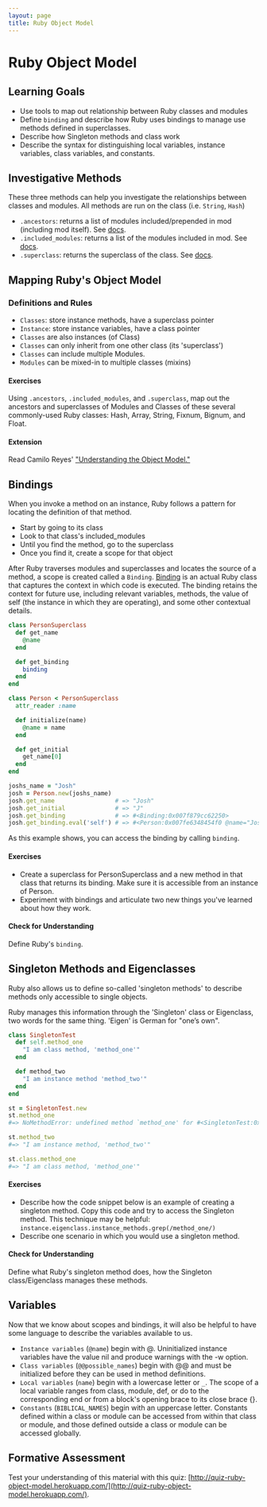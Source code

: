 ```yaml
---
layout: page
title: Ruby Object Model
---
```



# Ruby Object Model

## Learning Goals

* Use tools to map out relationship between Ruby classes and modules
* Define `binding` and describe how Ruby uses bindings to manage use methods defined in superclasses.
* Describe how Singleton methods and class work
* Describe the syntax for distinguishing local variables, instance variables, class variables, and constants.

## Investigative Methods

These three methods can help you investigate the relationships between classes and modules. All methods are run on the class (i.e. `String`, `Hash`)

* `.ancestors`: returns a list of modules included/prepended in mod (including mod itself). See [docs](https://ruby-doc.org/core-2.3.1/Module.html#method-i-ancestors).
* `.included_modules`: returns a list of the modules included in mod. See [docs](https://ruby-doc.org/core-2.2.3/Module.html#method-i-included_modules).
* `.superclass`: returns the superclass of the class. See [docs](https://ruby-doc.org/core-2.3.1/Class.html#method-i-superclass).

## Mapping Ruby's Object Model
### Definitions and Rules
* `Classes`: store instance methods, have a superclass pointer
* `Instance`: store instance variables, have a class pointer
* `Classes` are also instances (of Class)
* `Classes` can only inherit from one other class (its 'superclass')
* `Classes` can include multiple Modules.
* `Modules` can be mixed-in to multiple classes (mixins)

#### Exercises
Using `.ancestors`, `.included_modules`, and `.superclass`, map out the ancestors and superclasses of Modules and Classes of these several commonly-used Ruby classes: Hash, Array, String, Fixnum, Bignum, and Float.

#### Extension
Read Camilo Reyes' ["Understanding the Object Model."](https://www.sitepoint.com/understanding-object-model/)

## Bindings
When you invoke a method on an instance, Ruby follows a pattern for locating the definition of that method.

* Start by going to its class
* Look to that class's included_modules
* Until you find the method, go to the superclass
* Once you find it, create a scope for that object

After Ruby traverses modules and superclasses and locates the source of a method, a scope is created called a `Binding`. [Binding](https://ruby-doc.org/core-2.2.0/Binding.html) is an actual Ruby class that captures the context in which code is executed. The binding retains the context for future use, including relevant variables, methods, the value of self (the instance in which they are operating), and some other contextual details.

``` ruby
class PersonSuperclass
  def get_name
    @name
  end

  def get_binding
    binding
  end
end

class Person < PersonSuperclass
  attr_reader :name

  def initialize(name)
    @name = name
  end

  def get_initial
    get_name[0]
  end
end

joshs_name = "Josh"
josh = Person.new(joshs_name)
josh.get_name                 # => "Josh"
josh.get_initial              # => "J"
josh.get_binding              # => #<Binding:0x007f879cc62250>
josh.get_binding.eval('self') # => #<Person:0x007fe6348454f0 @name="Josh">
```

As this example shows, you can access the binding by calling `binding`.

#### Exercises
* Create a superclass for PersonSuperclass and a new method in that class that returns its binding. Make sure it is accessible from an instance of Person.
* Experiment with bindings and articulate two new things you've learned about how they work.

#### Check for Understanding
Define Ruby's `binding`.

## Singleton Methods and Eigenclasses
Ruby also allows us to define so-called 'singleton methods' to describe methods only accessible to single objects.

Ruby manages this information through the 'Singleton' class or Eigenclass, two words for the same thing. 'Eigen' is German for "one’s own".

``` ruby
class SingletonTest
  def self.method_one
    "I am class method, 'method_one'"
  end

  def method_two
    "I am instance method 'method_two'"
  end
end

st = SingletonTest.new
st.method_one
#=> NoMethodError: undefined method `method_one' for #<SingletonTest:0x007fb0f524dc60>

st.method_two
#=> "I am instance method, 'method_two'"

st.class.method_one
#=> "I am class method, 'method_one'"
```

#### Exercises
* Describe how the code snippet below is an example of creating a singleton method. Copy this code and try to access the Singleton method. This technique may be helpful: `instance.eigenclass.instance_methods.grep(/method_one/)`
* Describe one scenario in which you would use a singleton method.

#### Check for Understanding
Define what Ruby's singleton method does, how the Singleton class/Eigenclass manages these methods.

## Variables
Now that we know about scopes and bindings, it will also be helpful to have some language to describe the variables available to us.

* `Instance variables` (`@name`) begin with @. Uninitialized instance variables have the value nil and produce warnings with the -w option.
* `Class variables` (`@@possible_names`) begin with @@ and must be initialized before they can be used in method definitions.
* `Local variables` (`name`) begin with a lowercase letter or `_`. The scope of a local variable ranges from class, module, def, or do to the corresponding end or from a block's opening brace to its close brace {}.
* `Constants` (`BIBLICAL_NAMES`) begin with an uppercase letter. Constants defined within a class or module can be accessed from within that class or module, and those defined outside a class or module can be accessed globally.

## Formative Assessment
Test your understanding of this material with this quiz: [http://quiz-ruby-object-model.herokuapp.com/](http://quiz-ruby-object-model.herokuapp.com/).
